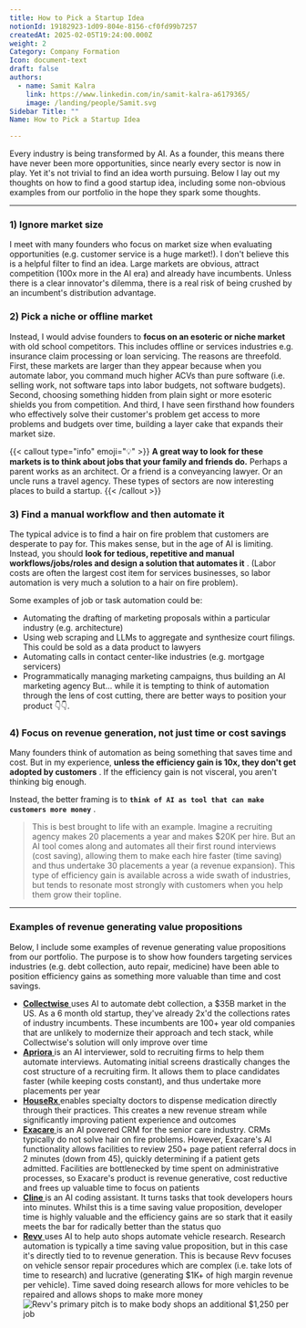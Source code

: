 ```yaml
---
title: How to Pick a Startup Idea
notionId: 19182923-1d09-804e-8156-cf0fd99b7257
createdAt: 2025-02-05T19:24:00.000Z
weight: 2
Category: Company Formation
Icon: document-text
draft: false
authors:
  - name: Samit Kalra
    link: https://www.linkedin.com/in/samit-kalra-a6179365/
    image: /landing/people/Samit.svg
Sidebar Title: ""
Name: How to Pick a Startup Idea

---
```




Every industry is being transformed by AI. As a founder, this means there have never been more opportunities, since nearly every sector is now in play. Yet it's not trivial to find an idea worth pursuing. Below I lay out my thoughts on how to find a good startup idea, including some non-obvious examples from our portfolio in the hope they spark some thoughts.

---


### 1) Ignore market size


I meet with many founders who focus on market size when evaluating opportunities (e.g. customer service is a huge market!). I don't believe this is a helpful filter to find an idea. Large markets are obvious, attract competition (100x more in the AI era) and already have incumbents. Unless there is a clear innovator's dilemma, there is a real risk of being crushed by an incumbent's distribution advantage.

###  **2) Pick a niche or offline market** 


Instead, I would advise founders to  **focus on an esoteric or niche market**  with old school competitors. This includes offline or services industries e.g. insurance claim processing or loan servicing. The reasons are threefold. First, these markets are larger than they appear because when you automate labor, you command much higher ACVs than pure software (i.e. selling work, not software taps into labor budgets, not software budgets). Second, choosing something hidden from plain sight or more esoteric shields you from competition. And third, I have seen firsthand how founders who effectively solve their customer's problem get access to more problems and budgets over time, building a layer cake that expands their market size.

{{< callout type="info" emoji="💡" >}}
 **A great way to look for these markets is to think about jobs that your family and friends do.**  Perhaps a parent works as an architect. Or a friend is a conveyancing lawyer. Or an uncle runs a travel agency. These types of sectors are now interesting places to build a startup.
{{< /callout >}}


###  **3) Find a manual workflow and then automate it** 


The typical advice is to find a hair on fire problem that customers are desperate to pay for. This makes sense, but in the age of AI is limiting. Instead, you should  **look for tedious, repetitive and manual workflows/jobs/roles and design a solution that automates it** . (Labor costs are often the largest cost item for services businesses, so labor automation is very much a solution to a hair on fire problem). 

Some examples of job or task automation could be: 

- Automating the drafting of marketing proposals within a particular industry (e.g. architecture)
- Using web scraping and LLMs to aggregate and synthesize court filings. This could be sold as a data product to lawyers
- Automating calls in contact center-like industries (e.g. mortgage servicers)
- Programmatically managing marketing campaigns, thus building an AI marketing agency
But… while it is tempting to think of automation through the lens of cost cutting, there are better ways to position your product 👇👇.

###  **4) Focus on revenue generation, not just time or cost savings** 


Many founders think of automation as being something that saves time and cost. But in my experience,  **unless the efficiency gain is 10x, they don't get adopted by customers** . If the efficiency gain is not visceral, you aren't thinking big enough.

Instead, the better framing is to  **`think of AI as tool that can make customers more money`** .

> This is best brought to life with an example. Imagine a recruiting agency makes 20 placements a year and makes $20K per hire. But an AI tool comes along and automates all their first round interviews (cost saving), allowing them to make each hire faster (time saving) and thus undertake 30 placements a year (a revenue expansion). This type of efficiency gain is available across a wide swath of industries, but tends to resonate most strongly with customers when you help them grow their topline. 


---


###  **Examples of revenue generating value propositions** 


Below, I include some examples of revenue generating value propositions from our portfolio. The purpose is to show how founders targeting services industries (e.g. debt collection, auto repair, medicine) have been able to position efficiency gains as something more valuable than time and cost savings.

- [ **Collectwise** ](https://collectwise.com/) uses AI to automate debt collection, a $35B market in the US. As a 6 month old startup, they've already 2x'd the collections rates of industry incumbents. These incumbents are 100+ year old companies that are unlikely to modernize their approach and tech stack, while Collectwise's solution will only improve over time
- [ **Apriora** ](https://www.apriora.ai/) is an AI interviewer, sold to recruiting firms to help them automate interviews. Automating initial screens drastically changes the cost structure of a recruiting firm. It allows them to place candidates faster (while keeping costs constant), and thus undertake more placements per year
- [ **HouseRx** ](https://houserx.com/) enables specialty doctors to dispense medication directly through their practices. This creates a new revenue stream while significantly improving patient experience and outcomes
- [ **Exacare** ](https://www.exacare.com/) is an AI powered CRM for the senior care industry. CRMs typically do not solve hair on fire problems. However, Exacare's AI functionality allows facilities to review 250+ page patient referral docs in 2 minutes (down from 45), quickly determining if a patient gets admitted. Facilities are bottlenecked by time spent on administrative processes, so Exacare's product is revenue generative, cost reductive and frees up valuable time to focus on patients
- [ **Cline** ](https://cline.bot/) is an AI coding assistant. It turns tasks that took developers hours into minutes. Whilst this is a time saving value proposition, developer time is highly valuable and the efficiency gains are so stark that it easily meets the bar for radically better than the status quo
- [ **Revv** ](https://www.revvhq.com/) uses AI to help auto shops automate vehicle research. Research automation is typically a time saving value proposition, but in this case it's directly tied to to revenue generation. This is because Revv focuses on vehicle sensor repair procedures which are complex (i.e. take lots of time to research) and lucrative (generating $1K+ of high margin revenue per vehicle). Time saved doing research allows for more vehicles to be repaired and allows shops to make more money
![Revv's primary pitch is to make body shops an additional $1,250 per job](https://prod-files-secure.s3.us-west-2.amazonaws.com/52e751b5-230f-4649-8c4e-0224e58da4f9/370e296b-f1ec-4862-970d-c6e37079c7a0/Screen_Shot_2025-02-02_at_1.08.01_PM.png?X-Amz-Algorithm=AWS4-HMAC-SHA256&X-Amz-Content-Sha256=UNSIGNED-PAYLOAD&X-Amz-Credential=ASIAZI2LB466ZYNSO7P5%2F20251004%2Fus-west-2%2Fs3%2Faws4_request&X-Amz-Date=20251004T152051Z&X-Amz-Expires=3600&X-Amz-Security-Token=IQoJb3JpZ2luX2VjEML%2F%2F%2F%2F%2F%2F%2F%2F%2F%2FwEaCXVzLXdlc3QtMiJIMEYCIQCiYSsLD9DbR9d3KhLHuODYYmm3PQjaphKITyzxSErO4gIhAKvxRGvT4OeR78tHijcVk62aVtl2jysGVusE2rtGOCWPKv8DCFsQABoMNjM3NDIzMTgzODA1Igx10LQTO7vIFUN7Mhkq3APaozxvn4sN%2BvR%2Bu%2FzcZpoXX%2BDiakHgi1fH%2BhiBkOJzZZPWAR9qbj13APbsubv4uE5azqFM9McSJ1%2BmNrdF9QBBs1iHtsnC6XwkY5CHu%2FSvaUsydMdReKXw3kQHz75gbF9Kb0a69ZIOzdXBz09ZHo%2Biydo2nmGU6ZPA%2F41KhGUfqKrg5xLgsru%2FRVBxG7%2F8nQAcKnosEdd1kddC%2BLgeaBzQUKFqfmu%2BqVoj0qjRZG0avMF%2FGTzC4nqJT8fI2tmxbh1c%2BC75hilwp4H8l6Ysng5ldP44ZCdci98Y5A93sSvZqWeQQiGjEarVd8idRMwatB8pud5X0zfrfpJC9SXz2I5g3TYHMTplKHcp2fpx9iUQLS3P1YjnqU4oSgqKvasP6%2FbByqUbxpRAvY2zbB%2FEu4zCFWP2k4%2FNjS%2BwVF%2FmWZ81Iyyii7OJcn7QmSomt%2FV%2BsFcqLwy7Uf%2B7BgXkAYJtenYZYYO8n54xg3CHZhEeczmI5mP2to90gsBHtVoNk773gcHa5QHm6anSm1%2FzJtH867Lma2PYXd2E927i%2FhPLbD%2BVU8etSFH2DBlQSp3DBGuZQVFt3aj%2FtZWHE%2Fi2bO1KQkT%2BIX5QC5MJy8KjrwEsmTqJO8OKc%2FQwOKm3Z2px0jCL4YPHBjqkAYsuM96oNH5zlZdN6G99Ton%2BE2C5StDoCy2XE6GFFtF%2Bh3E%2FlPefT47hKcmeuO2M187pcd4iCclZJqzHThTp1Xm3WkBOWPdgf2Fij3RSU2mrXncOBETReMiVn4GtVxBFCM2r7S7fyX%2BzDEQZiZATUZIizGKUW9DlY%2FGeQbAQ2%2BVZdvULrOcnUQGZg3wlgrcumPy4V16734hJsUjzRXz4gAwK8UT9&X-Amz-Signature=7cc4e013a5bca65aec88da5f33c7f72aa58734d8e57a530aa46c8c899cc64bec&X-Amz-SignedHeaders=host&x-amz-checksum-mode=ENABLED&x-id=GetObject)

